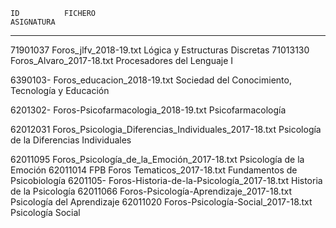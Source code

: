     ID          FICHERO                                                 ASIGNATURA
---------------------------------------------------------------------------------------------------------------------
71901037    Foros_jlfv_2018-19.txt                                  Lógica y Estructuras Discretas
71013130    Foros_Alvaro_2017-18.txt                                Procesadores del Lenguaje I

6390103-    Foros_educacion_2018-19.txt                             Sociedad del Conocimiento, Tecnología y Educación

6201302-    Foros-Psicofarmacologia_2018-19.txt                     Psicofarmacología

62012031    Foros_Psicologia_Diferencias_Individuales_2017-18.txt   Psicología de la Diferencias Individuales

62011095    Foros_Psicología_de_la_Emoción_2017-18.txt              Psicología de la Emoción
62011014    FPB Foros Tematicos_2017-18.txt                         Fundamentos de Psicobiología
6201105-    Foros-Historia-de-la-Psicología_2017-18.txt             Historia de la Psicología
62011066    Foros-Psicología-Aprendizaje_2017-18.txt                Psicología del Aprendizaje
62011020    Foros-Psicología-Social_2017-18.txt                     Psicología Social






